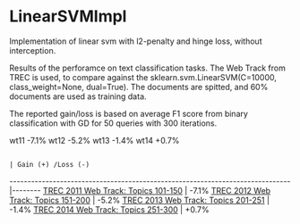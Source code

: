 # LinearSVMImpl
Implementation of linear svm with l2-penalty and hinge loss, without interception. 

Results of the perforamce on text classification tasks. The Web Track from TREC is used, to compare against 
the sklearn.svm.LinearSVM(C=10000, class_weight=None, dual=True). The documents are spitted, and 60% documents are used as training data.

The reported gain/loss is based on average F1 score from binary classification with GD for 50 queries with 300 iterations.

wt11 -7.1%
wt12 -5.2%
wt13 -1.4%
wt14 +0.7%

                                                                              | Gain (+) /Loss (-)
------------------------------------------------------------------------------|--------
[TREC 2011 Web Track: Topics 101-150](http://trec.nist.gov/data/web2011.html)  | -7.1%
[TREC 2012 Web Track: Topics 151-200](http://trec.nist.gov/data/web2012.html) | -5.2%
[TREC 2013 Web Track: Topics 201-251](http://trec.nist.gov/data/web2013.html) | -1.4%
[TREC 2014 Web Track: Topics 251-300](http://trec.nist.gov/data/web2014.html) | +0.7%
